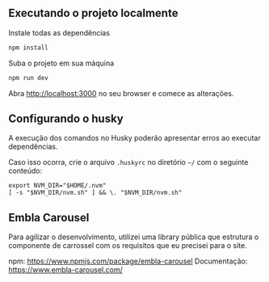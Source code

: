 ## Executando o projeto localmente

Instale todas as dependências

```bash
npm install
```

Suba o projeto em sua máquina

```bash
npm run dev
```

Abra [http://localhost:3000](http://localhost:3000) no seu browser e comece as alterações.

## Configurando o husky

A execução dos comandos no Husky poderão apresentar erros ao executar dependências.

Caso isso ocorra, crie o arquivo `.huskyrc` no diretório `~/` com o seguinte conteúdo:

```
export NVM_DIR="$HOME/.nvm"
[ -s "$NVM_DIR/nvm.sh" ] && \. "$NVM_DIR/nvm.sh"
```

## Embla Carousel

Para agilizar o desenvolvimento, utilizei uma library pública que estrutura o componente de carrossel com os requisitos que eu precisei para o site.

npm: https://www.npmjs.com/package/embla-carousel
Documentação: https://www.embla-carousel.com/